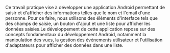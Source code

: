 Ce travail pratique vise à développer une application Android permettant de saisir et d'afficher des informations telles que le nom et l'email d'une personne. Pour ce faire, nous utilisons des éléments d'interface tels que des champs de saisie, un bouton d'ajout et une liste pour afficher les données saisies.Le développement de cette application repose sur des concepts fondamentaux du développement Android, notamment la manipulation des vues, la gestion des événements utilisateur et l'utilisation d'adaptateurs pour afficher des données dans une liste. 

